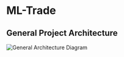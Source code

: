 # ML-Trade

## General Project Architecture

![General Architecture Diagram](https://i.imgur.com/i8rJgYU.png)
